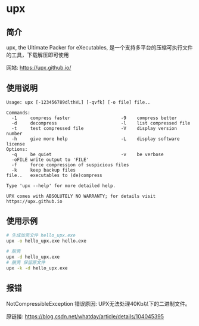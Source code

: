 # upx

## 简介
upx, the Ultimate Packer for eXecutables, 是一个支持多平台的压缩可执行文件的工具，下载解压即可使用  

网站: https://upx.github.io/  


## 使用说明
```
Usage: upx [-123456789dlthVL] [-qvfk] [-o file] file..

Commands:
  -1     compress faster                   -9    compress better
  -d     decompress                        -l    list compressed file
  -t     test compressed file              -V    display version number
  -h     give more help                    -L    display software license
Options:
  -q     be quiet                          -v    be verbose
  -oFILE write output to 'FILE'
  -f     force compression of suspicious files
  -k     keep backup files
file..   executables to (de)compress

Type 'upx --help' for more detailed help.

UPX comes with ABSOLUTELY NO WARRANTY; for details visit https://upx.github.io
```


## 使用示例
```bash
# 生成加壳文件 hello_upx.exe
upx -o hello_upx.exe hello.exe

# 脱壳
upx -d hello_upx.exe
# 脱壳 保留原文件
upx -k -d hello_upx.exe
```


## 报错
NotCompressibleException 错误原因: UPX无法处理40Kb以下的二进制文件。  

原链接: https://blog.csdn.net/whatday/article/details/104045395  
